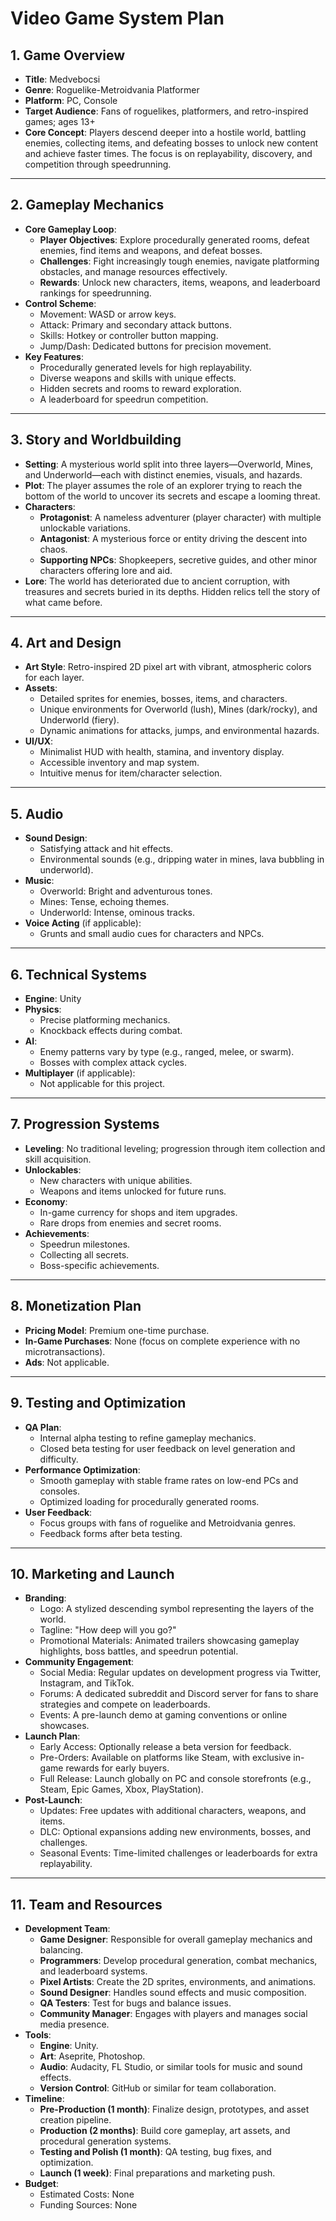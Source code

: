 # **Video Game System Plan**

## **1. Game Overview**
- **Title**:  Medvebocsi
- **Genre**: Roguelike-Metroidvania Platformer
- **Platform**: PC, Console
- **Target Audience**: Fans of roguelikes, platformers, and retro-inspired games; ages 13+
- **Core Concept**: Players descend deeper into a hostile world, battling enemies, collecting items, and defeating bosses to unlock new content and achieve faster times. The focus is on replayability, discovery, and competition through speedrunning.

---

## **2. Gameplay Mechanics**
- **Core Gameplay Loop**:
  - **Player Objectives**: Explore procedurally generated rooms, defeat enemies, find items and weapons, and defeat bosses.
  - **Challenges**: Fight increasingly tough enemies, navigate platforming obstacles, and manage resources effectively.
  - **Rewards**: Unlock new characters, items, weapons, and leaderboard rankings for speedrunning.
- **Control Scheme**:
  - Movement: WASD or arrow keys.
  - Attack: Primary and secondary attack buttons.
  - Skills: Hotkey or controller button mapping.
  - Jump/Dash: Dedicated buttons for precision movement.
- **Key Features**:
  - Procedurally generated levels for high replayability.
  - Diverse weapons and skills with unique effects.
  - Hidden secrets and rooms to reward exploration.
  - A leaderboard for speedrun competition.

---

## **3. Story and Worldbuilding**
- **Setting**: A mysterious world split into three layers—Overworld, Mines, and Underworld—each with distinct enemies, visuals, and hazards.
- **Plot**: The player assumes the role of an explorer trying to reach the bottom of the world to uncover its secrets and escape a looming threat.
- **Characters**:
  - **Protagonist**: A nameless adventurer (player character) with multiple unlockable variations.
  - **Antagonist**: A mysterious force or entity driving the descent into chaos.
  - **Supporting NPCs**: Shopkeepers, secretive guides, and other minor characters offering lore and aid.
- **Lore**: The world has deteriorated due to ancient corruption, with treasures and secrets buried in its depths. Hidden relics tell the story of what came before.


---

## **4. Art and Design**
- **Art Style**: Retro-inspired 2D pixel art with vibrant, atmospheric colors for each layer.
- **Assets**:
  - Detailed sprites for enemies, bosses, items, and characters.
  - Unique environments for Overworld (lush), Mines (dark/rocky), and Underworld (fiery).
  - Dynamic animations for attacks, jumps, and environmental hazards.
- **UI/UX**:
  - Minimalist HUD with health, stamina, and inventory display.
  - Accessible inventory and map system.
  - Intuitive menus for item/character selection.

---

## **5. Audio**
- **Sound Design**:
  - Satisfying attack and hit effects.
  - Environmental sounds (e.g., dripping water in mines, lava bubbling in underworld).
- **Music**:
  - Overworld: Bright and adventurous tones.
  - Mines: Tense, echoing themes.
  - Underworld: Intense, ominous tracks.
- **Voice Acting** (if applicable):
  - Grunts and small audio cues for characters and NPCs.

---

## **6. Technical Systems**
- **Engine**: Unity
- **Physics**:
  - Precise platforming mechanics.
  - Knockback effects during combat.
- **AI**:
  - Enemy patterns vary by type (e.g., ranged, melee, or swarm).
  - Bosses with complex attack cycles.
- **Multiplayer** (if applicable):
  - Not applicable for this project.
---

## **7. Progression Systems**
- **Leveling**: No traditional leveling; progression through item collection and skill acquisition.
- **Unlockables**:
  - New characters with unique abilities.
  - Weapons and items unlocked for future runs.
- **Economy**:
  - In-game currency for shops and item upgrades.
  - Rare drops from enemies and secret rooms.
- **Achievements**:
  - Speedrun milestones.
  - Collecting all secrets.
  - Boss-specific achievements.
---

## **8. Monetization Plan**
- **Pricing Model**: Premium one-time purchase.
- **In-Game Purchases**: None (focus on complete experience with no microtransactions).
- **Ads**: Not applicable.

---

## **9. Testing and Optimization**
- **QA Plan**:
  - Internal alpha testing to refine gameplay mechanics.
  - Closed beta testing for user feedback on level generation and difficulty.
- **Performance Optimization**:
  - Smooth gameplay with stable frame rates on low-end PCs and consoles.
  - Optimized loading for procedurally generated rooms.
- **User Feedback**:
  - Focus groups with fans of roguelike and Metroidvania genres.
  - Feedback forms after beta testing.

---

## **10. Marketing and Launch**
- **Branding**:
  - Logo: A stylized descending symbol representing the layers of the world.
  - Tagline: "How deep will you go?"
  - Promotional Materials: Animated trailers showcasing gameplay highlights, boss battles, and speedrun potential.
- **Community Engagement**:
  - Social Media: Regular updates on development progress via Twitter, Instagram, and TikTok.
  - Forums: A dedicated subreddit and Discord server for fans to share strategies and compete on leaderboards.
  - Events: A pre-launch demo at gaming conventions or online showcases.
- **Launch Plan**:
  - Early Access: Optionally release a beta version for feedback.
  - Pre-Orders: Available on platforms like Steam, with exclusive in-game rewards for early buyers.
  - Full Release: Launch globally on PC and console storefronts (e.g., Steam, Epic Games, Xbox, PlayStation).
- **Post-Launch**:
  - Updates: Free updates with additional characters, weapons, and items.
  - DLC: Optional expansions adding new environments, bosses, and challenges.
  - Seasonal Events: Time-limited challenges or leaderboards for extra replayability.

---

 ## **11. Team and Resources**
- **Development Team**:
  - **Game Designer**: Responsible for overall gameplay mechanics and balancing.
  - **Programmers**: Develop procedural generation, combat mechanics, and leaderboard systems.
  - **Pixel Artists**: Create the 2D sprites, environments, and animations.
  - **Sound Designer**: Handles sound effects and music composition.
  - **QA Testers**: Test for bugs and balance issues.
  - **Community Manager**: Engages with players and manages social media presence.
- **Tools**:
  - **Engine**: Unity.
  - **Art**: Aseprite, Photoshop.
  - **Audio**: Audacity, FL Studio, or similar tools for music and sound effects.
  - **Version Control**: GitHub or similar for team collaboration.
- **Timeline**:
  - **Pre-Production (1 month)**: Finalize design, prototypes, and asset creation pipeline.
  - **Production (2 months)**: Build core gameplay, art assets, and procedural generation systems.
  - **Testing and Polish (1 month)**: QA testing, bug fixes, and optimization.
  - **Launch (1 week)**: Final preparations and marketing push.
- **Budget**:
  - Estimated Costs: None
  - Funding Sources: None
